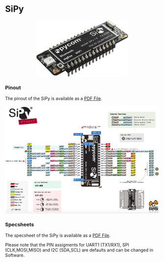 # SiPy

<p align="center"><img src ="../../../img/sipy.png" width="300"></p>

### Pinout
The pinout of the SiPy is available as a <a href="../downloads/sipy-pinout.pdf" target="_blank">PDF File</a>.

<a href="../downloads/sipy-pinout.pdf" target="_blank" align="center"><img src ="../../../img/sipy-pinout.png"></a>

### Specsheets

The specsheet of the SiPy is available as a <a href="../downloads/sipy-specsheet.pdf" target="_blank">PDF File</a>.


Please note that the PIN assigments for UART1 (TX1/RX1), SPI (CLK,MOSI,MISO) and I2C (SDA,SCL) are defaults and can be changed in Software.